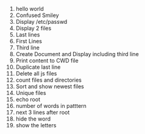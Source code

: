 1. hello world
2. Confused Smiley
3. Display /etc/passwd
4. Display 2 files
5. Last lines
6. First Lines
7. Third line
8. Create Document and Display including third line
9. Print content to CWD file
10. Duplicate last line
11. Delete all js files
12. count files and directories
13. Sort and show newest files
14. Unique files
15. echo root
16. number of words in patttern
17. next 3 lines after root
18. hide the word
19. show the letters
